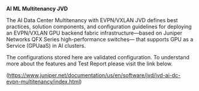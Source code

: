 **AI ML Multitenancy JVD**

The AI Data Center Multitenancy with EVPN/VXLAN JVD defines best practices, solution components, and configuration guidelines for
deploying an EVPN/VXLAN GPU backend fabric infrastructure—based on Juniper Networks QFX Series high-performance switches—
that supports GPU as a Service (GPUaaS) in AI clusters.

The configurations stored here are validated configuration. To understand more about the features and Test Report please visit the link below.

(https://www.juniper.net/documentation/us/en/software/jvd/jvd-ai-dc-evpn-multitenancy/index.html)
